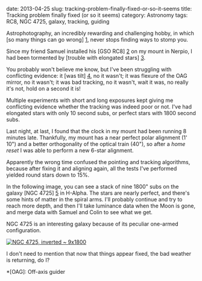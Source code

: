 date: 2013-04-25
slug: tracking-problem-finally-fixed-or-so-it-seems
title: Tracking problem finally fixed (or so it seems)
category: Astronomy
tags: RC8, NGC 4725, galaxy, tracking, guiding

Astrophotography, an incredibly rewarding and challenging hobby, in which [so
many things can go wrong] [1], never stops finding ways to stomp you.

Since my friend Samuel installed his [GSO RC8] [2] on my mount in Nerpio, I had
been tormented by [trouble with elongated stars] [3].

You probably won't believe me know, but I've been struggling with conflicting
evidence: it [was tilt] [4], no it wasn't; it was flexure of the OAG mirror, no
it wasn't; it was bad tracking, no it wasn't, wait it was, no really it's not,
hold on a second it is!

Multiple experiments with short and long exposures kept giving me conflicting
evidence whether the tracking was indeed poor or not. I've had elongated stars
with only 10 second subs, or perfect stars with 1800 second subs.

Last night, at last, I found that the clock in my mount had been running 8
minutes late. Thankfully, my mount has a near perfect polar alignment (1' 10")
and a better orthogonality of the optical train (40"), so after a *home reset* I
was able to perform a new 6-star alignment.

Apparently the wrong time confused the pointing and tracking algorithms,
because after fixing it and aligning again, all the tests I've performed
yielded round stars down to 15%.

In the following image, you can see a stack of nine 1800" subs on the galaxy
[NGC 4725] [5] in H-Alpha. The stars are nearly perfect, and there's some hints
of matter in the spiral arms. I'll probably continue and try to reach more
depth, and then I'll take luminance data when the Moon is gone, and merge data
with Samuel and Colin to see what we get.

NGC 4725 is an interesting galaxy because of its peculiar one-armed
configuration.

[![][0]][0]

I don't need to mention that now that things appear fixed, the bad weather is
returning, do I?


[0]: |filename|/images/2013_ngc_4725_ha_9x1800_inverted.jpg "NGC 4725, inverted ~ 9x1800"
[1]: /posts/2010/11/of-all-the-things-that-can-go-wrong/
[2]: /posts/2013/04/updated-observatory-setup/
[3]: /posts/2013/04/ngc-3628-light-end-tunnel/
[4]: /posts/2013/04/tilt/
[5]: http://en.wikipedia.org/wiki/NGC_4725

*[OAG]: Off-axis guider
